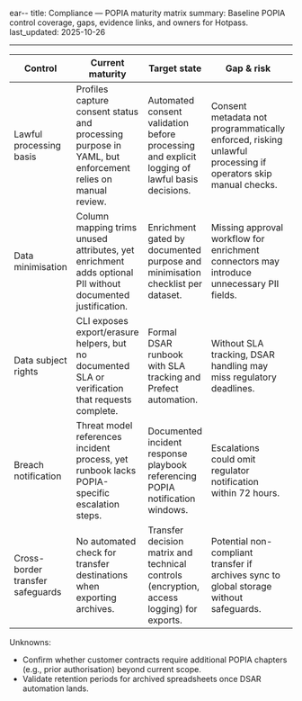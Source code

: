 ear--
title: Compliance — POPIA maturity matrix
summary: Baseline POPIA control coverage, gaps, evidence links, and owners for Hotpass.
last_updated: 2025-10-26

---

| Control                          | Current maturity                                                                                           | Target state                                                                                   | Gap & risk                                                                                                   | Risk severity | Evidence                                                                                                                                                                                                                 | Control owner         | Remediation                                                                                           |
| -------------------------------- | ---------------------------------------------------------------------------------------------------------- | ---------------------------------------------------------------------------------------------- | ------------------------------------------------------------------------------------------------------------ | ------------- | ------------------------------------------------------------------------------------------------------------------------------------------------------------------------------------------------------------------------ | --------------------- | ----------------------------------------------------------------------------------------------------- |
| Lawful processing basis          | Profiles capture consent status and processing purpose in YAML, but enforcement relies on manual review.   | Automated consent validation before processing and explicit logging of lawful basis decisions. | Consent metadata not programmatically enforced, risking unlawful processing if operators skip manual checks. | High          | [`docs/how-to-guides/configure-pipeline.md`](../../how-to-guides/configure-pipeline.md); [`src/hotpass/compliance.py`](../../../src/hotpass/compliance.py) consent checks; Prefect flow logs under `data/logs/prefect/`. | Product & Engineering | [Backlog: POPIA-001](../remediation-backlog.md#popia-001-automate-consent-validation)                 |
| Data minimisation                | Column mapping trims unused attributes, yet enrichment adds optional PII without documented justification. | Enrichment gated by documented purpose and minimisation checklist per dataset.                 | Missing approval workflow for enrichment connectors may introduce unnecessary PII fields.                    | Medium        | [`docs/explanations/data-quality-strategy.md`](../../explanations/data-quality-strategy.md); [`src/hotpass/enrichment.py`](../../../src/hotpass/enrichment.py).                                                          | Data Governance       | [Backlog: POPIA-002](../remediation-backlog.md#popia-002-document-enrichment-minimisation-checklists) |
| Data subject rights              | CLI exposes export/erasure helpers, but no documented SLA or verification that requests complete.          | Formal DSAR runbook with SLA tracking and Prefect automation.                                  | Without SLA tracking, DSAR handling may miss regulatory deadlines.                                           | High          | [`docs/reference/cli.md`](../../reference/cli.md); [`docs/roadmap.md`](../../roadmap.md); DSAR artefacts to be stored in `data/compliance/dsar/`.                                                                        | Support & Engineering | [Backlog: POPIA-003](../remediation-backlog.md#popia-003-implement-dsar-tracking)                     |
| Breach notification              | Threat model references incident process, yet runbook lacks POPIA-specific escalation steps.               | Documented incident response playbook referencing POPIA notification windows.                  | Escalations could omit regulator notification within 72 hours.                                               | Medium        | [`docs/security/threat-model.md`](../../security/threat-model.md); Prefect run logs (`data/logs/`).                                                                                                                      | Security              | [Backlog: POPIA-004](../remediation-backlog.md#popia-004-extend-incident-playbook)                    |
| Cross-border transfer safeguards | No automated check for transfer destinations when exporting archives.                                      | Transfer decision matrix and technical controls (encryption, access logging) for exports.      | Potential non-compliant transfer if archives sync to global storage without safeguards.                      | Medium        | [`docs/explanations/architecture.md`](../../explanations/architecture.md); `dist/` export pipeline logs.                                                                                                                 | Platform              | [Backlog: POPIA-005](../remediation-backlog.md#popia-005-define-transfer-controls)                    |

Unknowns:

- Confirm whether customer contracts require additional POPIA chapters (e.g., prior authorisation) beyond current scope.
- Validate retention periods for archived spreadsheets once DSAR automation lands.
